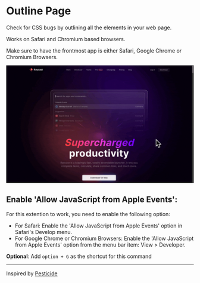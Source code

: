 # Outline Page

Check for CSS bugs by outlining all the elements in your web page.

Works on Safari and Chromium based browsers.

Make sure to have the frontmost app is either Safari, Google Chrome or Chromium Browsers.

![Screencast of Outline Page Extention](./assets/screencast.gif)

## Enable 'Allow JavaScript from Apple Events':

For this extention to work, you need to enable the following option:

- For Safari: Enable the 'Allow JavaScript from Apple Events' option in Safari's Develop menu.
- For Google Chrome or Chromium Browsers: Enable the 'Allow JavaScript from Apple Events' option from the menu bar item: View > Developer.

**Optional**: Add `option + G` as the shortcut for this command

---

Inspired by [Pesticide](https://github.com/mrmrs/pesticide)
